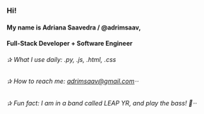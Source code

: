 ### Hi! 

#### My name is Adriana Saavedra / @adrimsaav,


#### Full-Stack Developer + Software Engineer


###### ✰ What I use daily: .py, .js, .html, .css
###### ✰ How to reach me: adrimsaav@gmail.com⋅⋅
###### ✰ Fun fact: I am in a band called LEAP YR, and play the bass! 🎸⋅⋅

